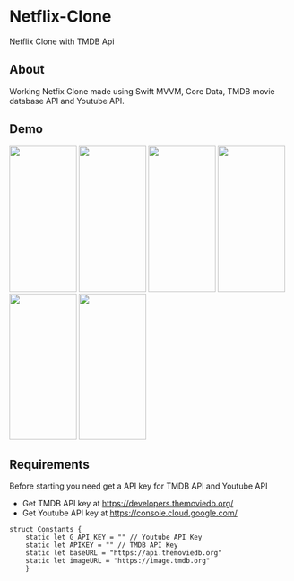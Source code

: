 # Netflix-Clone
Netflix Clone with TMDB Api

## About
Working Netfix Clone made using Swift MVVM, Core Data, TMDB movie database API and Youtube API.
## Demo
 
 <div class="row">
<img src="https://user-images.githubusercontent.com/3157579/172135098-cb25e669-8774-4ce5-b48d-3f1dc5f81468.png" width="120" height="260">
<img src="https://user-images.githubusercontent.com/3157579/172135113-25cf2327-0606-430c-b521-149b4c159544.png" width="120" height="260">
<img src="https://user-images.githubusercontent.com/3157579/172135134-ea80e86d-4f94-4d39-9528-5b28724d8a54.png" width="120" height="260">
<img src="https://user-images.githubusercontent.com/3157579/172135153-ab55eb1d-efe7-456f-984c-750f9e33dea1.png" width="120" height="260">
<img src="https://user-images.githubusercontent.com/3157579/172135190-f05a0c39-4ee6-42b1-b684-7e1cbee88ac3.png" width="120" height="260">
<img src="https://user-images.githubusercontent.com/3157579/172135206-e8481e54-79ec-49d6-9255-8fb4d04d5d97.png" width="120" height="260">
</div>

## Requirements
Before starting you need get a API key for TMDB API and Youtube API
* Get TMDB API key at https://developers.themoviedb.org/
* Get Youtube API key at https://console.cloud.google.com/

```
struct Constants {
    static let G_API_KEY = "" // Youtube API Key
    static let APIKEY = "" // TMDB API Key
    static let baseURL = "https://api.themoviedb.org"
    static let imageURL = "https://image.tmdb.org"
    }
```
